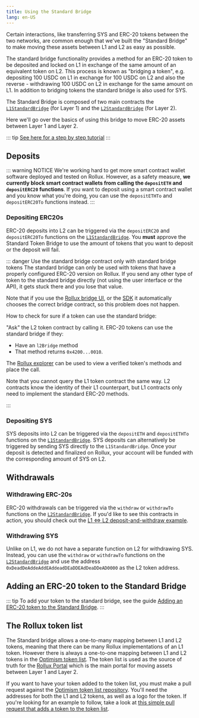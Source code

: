 ```yaml
---
title: Using the Standard Bridge
lang: en-US
---
```


Certain interactions, like transferring SYS and ERC-20 tokens between the two networks, are common enough that we've built the "Standard Bridge" to make moving these assets between L1 and L2 as easy as possible.

The standard bridge functionality provides a method for an ERC-20 token to be deposited and locked on L1 in exchange of the same amount of an equivalent token on L2. This process is known as "bridging a token", e.g. depositing 100 USDC on L1 in exchange for 100 USDC on L2 and also the reverse - withdrawing 100 USDC on L2 in exchange for the same amount on L1. In addition to bridging tokens the standard bridge is also used for SYS.

The Standard Bridge is composed of two main contracts the [`L1StandardBridge`](https://github.com/SYS-Labs/rollux/blob/master/packages/contracts/contracts/L1/messaging/L1StandardBridge.sol) (for Layer 1) and the [`L2StandardBridge`](https://github.com/SYS-Labs/rollux/blob/master/packages/contracts/contracts/L2/messaging/L2StandardBridge.sol) (for Layer 2).

Here we'll go over the basics of using this bridge to move ERC-20 assets between Layer 1 and Layer 2.

::: tip 
[See here for a step by step tutorial](https://github.com/SYS-Labs/rollux-tutorial/tree/main/cross-dom-bridge-erc20)
:::

## Deposits

::: warning NOTICE
We're working hard to get more smart contract wallet software deployed and tested on Rollux.
However, as a safety measure, **we currently block smart contract wallets from calling the `depositETH` and `depositERC20` functions**.
If you want to deposit using a smart contract wallet and you know what you're doing, you can use the `depositETHTo` and `depositERC20To` functions instead.
:::

### Depositing ERC20s

ERC-20 deposits into L2 can be triggered via the `depositERC20` and `depositERC20To` functions on the [`L1StandardBridge`](https://github.com/SYS-Labs/rollux/blob/develop/packages/contracts/contracts/L1/messaging/L1StandardBridge.sol).
You **must** approve the Standard Token Bridge to use the amount of tokens that you want to deposit or the deposit will fail.


::: danger Use the standard bridge contract only with standard bridge tokens
The standard bridge can only be used with tokens that have a properly configured ERC-20 version on Rollux.
If you send any other type of token to the standard bridge directly (not using the user interface or the API), it gets stuck there and you lose that value.

Note that if you use the [Rollux bridge UI](https://rollux.com/bridge), or the [SDK](../../sdk/js-client.md) it automatically chooses the correct bridge contract, so this problem does not happen.

How to check for sure if a token can use the standard bridge:

"Ask" the L2 token contract by calling it. 
   ERC-20 tokens can use the standard bridge if they:
   - Have an `l2Bridge` method
   - That method returns `0x4200...0010`. 

   The [Rollux explorer](https://explorer.rollux.com) can be used to view a verified token's methods and place the call.

   Note that you cannot query the L1 token contract the same way.
   L2 contracts know the identity of their L1 counterpart, but L1 contracts only need to implement the standard ERC-20 methods.

:::


### Depositing SYS

SYS deposits into L2 can be triggered via the `depositETH` and `depositETHTo` functions on the [`L1StandardBridge`](https://github.com/sys-labs/rollux/blob/develop/packages/contracts/contracts/L1/messaging/L1StandardBridge.sol).
SYS deposits can alternatively be triggered by sending SYS directly to the `L1StandardBridge`.
Once your deposit is detected and finalized on Rollux, your account will be funded with the corresponding amount of SYS on L2.

## Withdrawals

### Withdrawing ERC-20s

ERC-20 withdrawals can be triggered via the `withdraw` or `withdrawTo` functions on the [`L2StandardBridge`](https://github.com/sys-labs/rollux/blob/develop/packages/contracts/contracts/L2/messaging/L2StandardBridge.sol).
If you'd like to see this contracts in action, you should check out the [L1 ⇔ L2 deposit-and-withdraw example](https://github.com/sys-labs/rollux-tutorial/tree/main/cross-dom-bridge-erc20).

### Withdrawing SYS

Unlike on L1, we do not have a separate function on L2 for withdrawing SYS.
Instead, you can use the `withdraw` or `withdrawTo` functions on the [`L2StandardBridge`](https://github.com/sys-labs/rollux/blob/develop/packages/contracts/contracts/L2/messaging/L2StandardBridge.sol) and use the address `0xDeadDeAddeAddEAddeadDEaDDEAdDeaDDeAD0000` as the L2 token address.

## Adding an ERC-20 token to the Standard Bridge

::: tip
To add your token to the standard bridge, see the guide [Adding an ERC-20 token to the Standard Bridge](https://github.com/sys-labs/rollux-tutorial/tree/main/standard-bridge-standard-token).
:::

## The Rollux token list

The Standard bridge allows a one-to-many mapping between L1 and L2 tokens, meaning that there can be many Rollux implementations of an L1 token.
However there is always a one-to-one mapping between L1 and L2 tokens in the [Optimism token list](https://github.com/ethereum-optimism/ethereum-optimism.github.io/blob/master/optimism.tokenlist.json).
The token list is used as the source of truth for the [Rollux Portal](https://gateway.optimism.io) which is the main portal for moving assets between Layer 1 and Layer 2.

If you want to have your token added to the token list, you must make a pull request against the [Optimism token list repository](https://github.com/ethereum-optimism/ethereum-optimism.github.io#adding-a-token-to-the-list).
You'll need the addresses for both the L1 and L2 tokens, as well as a logo for the token.
If you're looking for an example to follow, take a look at [this simple pull request that adds a token to the token list](https://github.com/ethereum-optimism/ethereum-optimism.github.io/pull/43/files).
